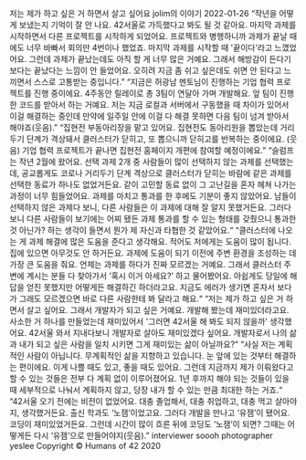 저는 제가 하고 싶은 거 하면서 살고 싶어요
jolim의 이야기
2022-01-26
“작년을 어떻게 보냈는지 기억이 잘 안 나요. 42서울로 가득했다고 봐도 될 것 같아요. 마지막 과제를 시작하면서 다른 프로젝트를 시작하게 되었어요. 프로젝트와 병행하니까 과제가 끝날 때에도 너무 바빠서 회의만 4번이나 했었죠.
마지막 과제를 시작할 때 '끝이다'라고 느꼈었어요. 그런데 과제가 끝났는데도 아직 할 게 너무 많은 거예요. 그래서 해방감이 든다기 보다는 끝났다는 느낌이 안 들었어요. 오히려 지금 좀 쉬고 싶은데도 쉬면 안 된다고 느끼면서 스스로 고통받는 중입니다.”
“지금은 허광남 멘토님이 진행하는 기업 협력 프로젝트를 진행 중이에요. 4주동안 릴레이로 총 3팀이 연달아 가며 개발해요. 앞 팀이 진행한 코드를 받아서 하는 거예요. 저는 지금 로컬과 서버에서 구동했을 때 차이가 있어서 이걸 해결하는 중인데 만약에 일주일 안에 이걸 다 해결 못하면 다음 팀이 넘겨 받아서 해야죠(웃음).”
“집현전 부동아리장을 맡고 있어요. 집현전도 동아리원을 뽑았는데 거리두기 단계가 격상돼서 클러스터가 닫히고, 또 뽑으니까 닫히고를 반복하는 중이에요. (웃음) 기업 협력 프로젝트가 끝나면 집현전 홈페이지 개편에 참여할 예정이에요.”
“슬럼프는 작년 2월에 왔어요. 선택 과제 2개 중 사람들이 많이 선택하지 않는 과제를 선택했는데, 공교롭게도 코로나 거리두기 단계 격상으로 클러스터가 닫히는 바람에 같은 과제를 선택한 동료가 하나도 없었거든요. 같이 고민할 동료 없이 그 고난길을 혼자 헤쳐 나가는 과정이 너무 힘들었어요. 과제를 마치고 통과를 한 후에도 기분이 좋지 않았어요. 남들이 선택하지 않은 과제다 보니, 다른 사람들은 이 과제에 대해 잘 알지 못했거든요. 그러다보니 다른 사람들이 보기에는 어찌 됐든 과제 통과를 할 수 있는 형태를 갖췄으니 통과한 것 아닌가? 하는 생각이 들면서 뭔가 제 자신과 타협한 것 같았어요.“
“클러스터에 나오는 게 과제 해결에 많은 도움을 준다고 생각해요. 적어도 저에게는 도움이 많이 됩니다. 집에 있으면 아무것도 안 하거든요. 과제에 도움이 되기 이전에 주변 환경을 조성하는 데 가장 큰 도움을 줘요. 언제는 과제를 하다가 진짜 모르겠는 거예요. 그래서 클러스터 주변에 계시는 분들 다 찾아가서 ‘혹시 이거 아세요?’ 하고 물어봤어요. 아쉽게도 당일에 해답을 얻진 못했지만 어떻게든 해결하긴 하더라고요. 지금도 에러가 생기면 혼자서 보다가 그래도 모르겠으면 바로 다른 사람한테 봐 달라고 해요.“
“저는 제가 하고 싶은 거 하면서 살고 싶어요. 그래서 개발자가 되고 싶은 거예요. 개발해 봤는데 재미있더라고요. 사소한 거 하나를 만들었는데 재미있어서 '그러면 42서울 해 봐도 되지 않을까' 생각했어요. 42서울 와서 지내다보니 개발자로 살아도 재미있겠다 싶어요. 개발자로서 나의 삶과 내가 되고 싶은 사람을 일치 시키면 그게 재미있는 삶이 아닐까요?“
“사실 저는 계획적인 사람이 아닙니다. 무계획적인 삶을 지향하고 있습니다. 눈 앞에 있는 것부터 해결하는 편이에요. 이게 나쁠 때도 있고, 좋을 때도 있어요. 그런데 지금까지 제가 이뤄왔다고 할 수 있는 것들은 전부 다 계획 없이 이루어졌어요. 1년 후까지 해야 되는 것들이 있을 때 세부적으로 나눠서 계획하지 않고, 당장 내가 할 수 있는 만큼 최대한 하는 거죠.“
“42서울 오기 전에는 비전이 없었어요. 대충 졸업해서, 대충 취업하고, 대충 먹고 살아야지, 생각했거든요. 출신 학과도 ‘노잼’이었고요. 그러다 개발을 만나고 ‘유잼’이 됐어요. 코딩이 재미있었거든요. 그런데 시간이 많이 흐른 뒤에 코딩도 ‘노잼’이 되면? 그때는 어떻게든 다시 ‘유잼’으로 만들어야지(웃음).”
interviewer soooh
photographer yeslee
Copyright © Humans of 42 2020
